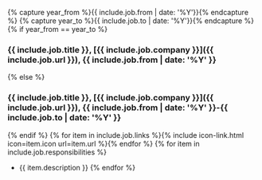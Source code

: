 {% capture year_from %}{{ include.job.from | date: '%Y'}}{% endcapture %}
{% capture year_to %}{{ include.job.to | date: '%Y'}}{% endcapture %}
{% if year_from == year_to %}
### {{ include.job.title }}, [{{ include.job.company }}]({{ include.job.url }}), {{ include.job.from | date: '%Y' }}
{% else %}
### {{ include.job.title }}, [{{ include.job.company }}]({{ include.job.url }}), {{ include.job.from | date: '%Y' }}-{{ include.job.to | date: '%Y' }}
{% endif %}
{% for item in include.job.links %}{% include icon-link.html icon=item.icon url=item.url %}{% endfor %}
{% for item in include.job.responsibilities %}
* {{ item.description }}
{% endfor %}